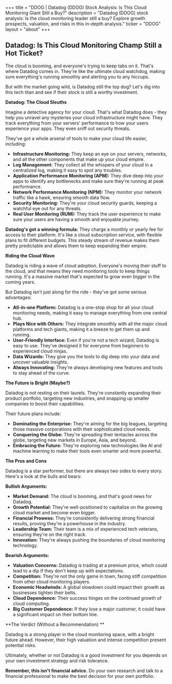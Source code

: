 +++
title = "DDOG |  Datadog (DDOG) Stock Analysis: Is This Cloud Monitoring Giant Still a Buy?"
description = "Datadog (DDOG) stock analysis: Is the cloud monitoring leader still a buy? Explore growth prospects, valuation, and risks in this in-depth analysis."
ticker = "DDOG"
layout = "about"
+++

        


## Datadog: Is This Cloud Monitoring Champ Still a Hot Ticket? 

The cloud is booming, and everyone's trying to keep tabs on it. That's where Datadog comes in. They're like the ultimate cloud watchdog, making sure everything's running smoothly and alerting you to any hiccups.  

But with the market going wild, is Datadog still the top dog? Let's dig into this tech titan and see if their stock is still a worthy investment.

**Datadog: The Cloud Sleuths**

Imagine a detective agency for your cloud. That's what Datadog does - they help you unravel any mysteries your cloud infrastructure might have. They track everything from your servers' performance to how your users experience your apps. They even sniff out security threats. 

They've got a whole arsenal of tools to make your cloud life easier, including:

* **Infrastructure Monitoring:** They keep an eye on your servers, networks, and all the other components that make up your cloud empire.
* **Log Management:** They collect all the whispers of your cloud in a centralized log, making it easy to spot any troubles.
* **Application Performance Monitoring (APM):** They dive deep into your apps to identify any bottlenecks and make sure they're running at peak performance. 
* **Network Performance Monitoring (NPM):** They monitor your network traffic like a hawk, ensuring smooth data flow.
* **Security Monitoring:** They're your cloud security guards, keeping a watchful eye out for any threats.
* **Real User Monitoring (RUM):** They track the user experience to make sure your users are having a smooth and enjoyable journey.

**Datadog's got a winning formula:** They charge a monthly or yearly fee for access to their platform.  It's like a cloud subscription service, with flexible plans to fit different budgets. This steady stream of revenue makes them pretty predictable and allows them to keep expanding their empire.

**Riding the Cloud Wave**

Datadog is riding a wave of cloud adoption. Everyone's moving their stuff to the cloud, and that means they need monitoring tools to keep things running. It's a massive market that's expected to grow even bigger in the coming years. 

But Datadog isn't just along for the ride - they've got some serious advantages:

* **All-in-one Platform:** Datadog is a one-stop shop for all your cloud monitoring needs, making it easy to manage everything from one central hub.
* **Plays Nice with Others:**  They integrate smoothly with all the major cloud platforms and tech giants, making it a breeze to get them up and running.
* **User-Friendly Interface:**  Even if you're not a tech wizard, Datadog is easy to use. They've designed it for everyone from beginners to experienced cloud ninjas. 
* **Data Wizards:** They give you the tools to dig deep into your data and uncover valuable insights. 
* **Always Innovating:** They're always developing new features and tools to stay ahead of the curve.

**The Future is Bright (Maybe?)**

Datadog is not resting on their laurels. They're constantly expanding their product portfolio, targeting new industries, and snapping up smaller companies to boost their capabilities. 

Their future plans include:

* **Dominating the Enterprise:** They're aiming for the big leagues, targeting those massive corporations with their sophisticated cloud needs.
* **Conquering the Globe:** They're spreading their tentacles across the globe,  targeting new markets in Europe, Asia, and beyond.
* **Embracing the Future:**  They're exploring new technologies like AI and machine learning to make their tools even smarter and more powerful.

**The Pros and Cons**

Datadog is a star performer, but there are always two sides to every story. Here's a look at the bulls and bears:

**Bullish Arguments:**

* **Market Demand:**  The cloud is booming, and that's good news for Datadog.
* **Growth Potential:**  They're well-positioned to capitalize on the growing cloud market and become even bigger.
* **Financial Prowess:**  They're consistently delivering strong financial results, proving they're a powerhouse in the industry.
* **Leadership Team:** Their team is a mix of experienced tech veterans, ensuring they're on the right track.
* **Innovation:**  They're always pushing the boundaries of cloud monitoring technology.

**Bearish Arguments:**

* **Valuation Concerns:** Datadog is trading at a premium price, which could lead to a dip if they don't keep up with expectations.
* **Competition:**  They're not the only game in town, facing stiff competition from other cloud monitoring players. 
* **Economic Headwinds:** A global slowdown could impact their growth as businesses tighten their belts.
* **Cloud Dependence:** Their success hinges on the continued growth of cloud computing.
* **Big Customer Dependence:** If they lose a major customer, it could have a significant impact on their bottom line.

**The Verdict (Without a Recommendation) **

Datadog is a strong player in the cloud monitoring space, with a bright future ahead. However, their high valuation and intense competition present potential risks.

Ultimately, whether or not Datadog is a good investment for you depends on your own investment strategy and risk tolerance. 

 **Remember, this isn't financial advice.** Do your own research and talk to a financial professional to make the best decision for your own portfolio. 

        